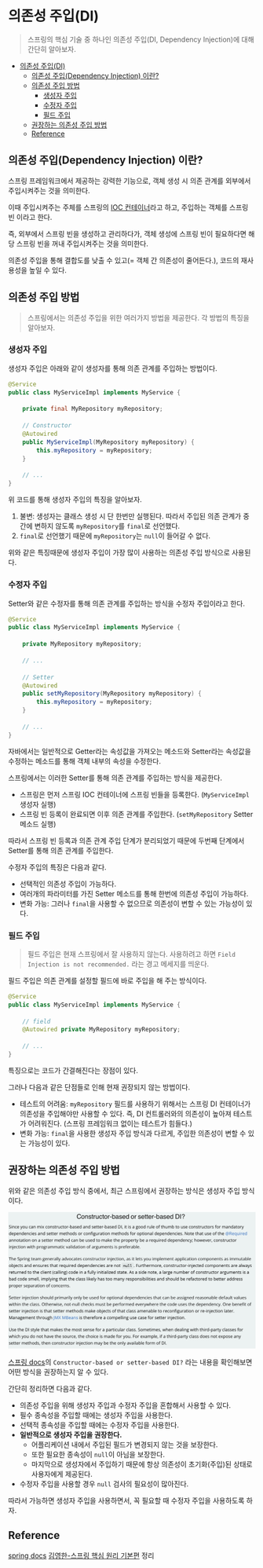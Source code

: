# 의존성 주입(DI)

> 스프링의 핵심 기술 중 하나인 의존성 주입(DI, Dependency Injection)에 대해 간단히 알아보자.

- [의존성 주입(DI)](#의존성-주입di)
  - [의존성 주입(Dependency Injection) 이란?](#의존성-주입dependency-injection-이란)
  - [의존성 주입 방법](#의존성-주입-방법)
    - [생성자 주입](#생성자-주입)
    - [수정자 주입](#수정자-주입)
    - [필드 주입](#필드-주입)
  - [권장하는 의존성 주입 방법](#권장하는-의존성-주입-방법)
  - [Reference](#reference)

## 의존성 주입(Dependency Injection) 이란?

스프링 프레임워크에서 제공하는 강력한 기능으로, 객체 생성 시 의존 관계를 외부에서 주입시켜주는 것을 의미한다.

이때 주입시켜주는 주체를 스프링의 [IOC 컨테이너](ioc-container.md)라고 하고, 주입하는 객체를 스프링 빈 이라고 한다.

즉, 외부에서 스프링 빈을 생성하고 관리하다가, 객체 생성에 스프링 빈이 필요하다면 해당 스프링 빈을 꺼내 주입시켜주는 것을 의미한다.

의존성 주입을 통해 결합도를 낮출 수 있고(= 객체 간 의존성이 줄어든다.), 코드의 재사용성을 높일 수 있다.

## 의존성 주입 방법

> 스프링에서는 의존성 주입을 위한 여러가지 방법을 제공한다. 각 방법의 특징을 알아보자.

### 생성자 주입

생성자 주입은 아래와 같이 생성자를 통해 의존 관계를 주입하는 방법이다.

```java
@Service
public class MyServiceImpl implements MyService {

    private final MyRepository myRepository;

    // Constructor
    @Autowired
    public MyServiceImpl(MyRepository myRepository) {
        this.myRepository = myRepository;
    }

    // ...
}
```

위 코드를 통해 생성자 주입의 특징을 알아보자.

1. 불변: 생성자는 클래스 생성 시 단 한번만 실행된다. 따라서 주입된 의존 관계가 중간에 변하지 않도록 `myRepository`를 `final`로 선언했다.
2. `final`로 선언했기 때문에 `myRepository`는 `null`이 들어갈 수 없다.

위와 같은 특징때문에 생성자 주입이 가장 많이 사용하는 의존성 주입 방식으로 사용된다.

### 수정자 주입

Setter와 같은 수정자를 통해 의존 관계를 주입하는 방식을 수정자 주입이라고 한다.

```java
@Service
public class MyServiceImpl implements MyService {

    private MyRepository myRepository;

    // ...

    // Setter
    @Autowired
    public setMyRepository(MyRepository myRepository) {
        this.myRepository = myRepository;
    }

    // ...
}
```

자바에서는 일반적으로 Getter라는 속성값을 가져오는 메소드와 Setter라는 속성값을 수정하는 메소드를 통해 객체 내부의 속성을 수정한다.

스프링에서는 이러한 Setter를 통해 의존 관계를 주입하는 방식을 제공한다.

- 스프링은 먼저 스프링 IOC 컨테이너에 스프링 빈들을 등록한다. (`MyServiceImpl` 생성자 실행)
- 스프링 빈 등록이 완료되면 이후 의존 관계를 주입한다. (`setMyRepository` Setter 메소드 실행)

따라서 스프링 빈 등록과 의존 관계 주입 단계가 분리되었기 때문에 두번째 단계에서 Setter를 통해 의존 관계를 주입한다.

수정자 주입의 특징은 다음과 같다.

- 선택적인 의존성 주입이 가능하다.
- 여러개의 파라미터를 가진 Setter 메소드를 통해 한번에 의존성 주입이 가능하다.
- 변화 가능: 그러나 `final`을 사용할 수 없으므로 의존성이 변할 수 있는 가능성이 있다.

### 필드 주입

> 필드 주입은 현재 스프링에서 잘 사용하지 않는다. 사용하려고 하면 `Field Injection is not recommended.` 라는 경고 메세지를 띄운다.

필드 주입은 의존 관계를 설정할 필드에 바로 주입을 해 주는 방식이다.

```java
@Service
public class MyServiceImpl implements MyService {

    // field
    @Autowired private MyRepository myRepository;

    // ...
}
```

특징으로는 코드가 간결해진다는 장점이 있다.

그러나 다음과 같은 단점들로 인해 현재 권장되지 않는 방법이다.

- 테스트의 어려움: `myRepository` 필드를 사용하기 위해서는 스프링 DI 컨테이너가 의존성을 주입해야만 사용할 수 있다. 즉, DI 컨트롤러와의 의존성이 높아져 테스트가 어려워진다. (스프링 프레임워크 없이는 테스트가 힘들다.)
- 변화 가능: `final`을 사용한 생성자 주입 방식과 다르게, 주입한 의존성이 변할 수 있는 가능성이 있다.

## 권장하는 의존성 주입 방법

위와 같은 의존성 주입 방식 중에서, 최근 스프링에서 권장하는 방식은 생성자 주입 방식이다.

![docs](img/spring-dependency-injection-docs.png)

[스프링 docs](https://docs.spring.io/spring-framework/docs/current/reference/html/core.html)의 `Constructor-based or setter-based DI?` 라는 내용을 확인해보면 어떤 방식을 권장하는지 알 수 있다.

간단히 정리하면 다음과 같다.

- 의존성 주입을 위해 생성자 주입과 수정자 주입을 혼합해서 사용할 수 있다.
- 필수 종속성을 주입할 때에는 생성자 주입을 사용한다.
- 선택적 종속성을 주입할 때에는 수정자 주입을 사용한다.
- **일반적으로 생성자 주입을 권장한다.**
  - 어플리케이션 내에서 주입된 필드가 변경되지 않는 것을 보장한다.
  - 또한 필요한 종속성이 `null`이 아님을 보장한다.
  - 마지막으로 생성자에서 주입하기 때문에 항상 의존성이 초기화(주입)된 상태로 사용자에게 제공된다.
- 수정자 주입을 사용할 경우 `null` 검사의 필요성이 많아진다.

따라서 가능하면 생성자 주입을 사용하면서, 꼭 필요할 때 수정자 주입을 사용하도록 하자.

## Reference

[spring docs](https://docs.spring.io/spring-framework/docs/current/reference/html/core.html)
[김영한-스프링 핵심 원리 기본편](https://www.inflearn.com/course/스프링-핵심-원리-기본편) 정리
